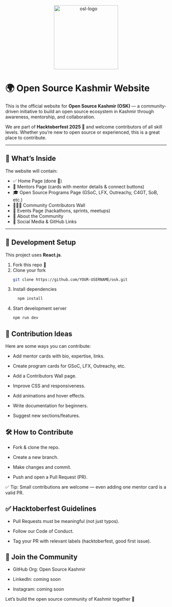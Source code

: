 <div style="text-align: center;">
  <img 
    src="https://github.com/user-attachments/assets/50faf505-4be4-4bf9-8531-386fd5036b00" 
    alt="osl-logo" 
    style="margin:auto; width:200px; display:block;" 
  />
</div>

# 🌍 Open Source Kashmir Website

This is the official website for **Open Source Kashmir (OSK)** — a community-driven initiative to build an open source ecosystem in Kashmir through awareness, mentorship, and collaboration.  

We are part of **Hacktoberfest 2025 🎉** and welcome contributors of all skill levels. Whether you’re new to open source or experienced, this is a great place to contribute.  

---

## 📖 What’s Inside
The website will contain:
- ✅ Home Page (done 🎊)
- 🌟 Mentors Page (cards with mentor details & connect buttons)
- 🎓 Open Source Programs Page (GSoC, LFX, Outreachy, C4GT, SoB, etc.)
- 🧑‍🤝‍🧑 Community Contributors Wall
- 📅 Events Page (hackathons, sprints, meetups)
- 📢 About the Community
- 📲 Social Media & GitHub Links  

---

## 🚀 Development Setup
This project uses **React.js**.

1. Fork this repo 🍴  
2. Clone your fork
   ```bash
   git clone https://github.com/YOUR-USERNAME/osk.git
3. Install dependencies
   ```bash
     npm install

4. Start development server
   ```bash
   npm run dev


## 🎯 Contribution Ideas

Here are some ways you can contribute:

- Add mentor cards with bio, expertise, links.

- Create program cards for GSoC, LFX, Outreachy, etc.

- Add a Contributors Wall page.

- Improve CSS and responsiveness.

- Add animations and hover effects.

- Write documentation for beginners.

- Suggest new sections/features.


## 🛠 How to Contribute

- Fork & clone the repo.

- Create a new branch.

- Make changes and commit.

- Push and open a Pull Request (PR).

✅ Tip: Small contributions are welcome — even adding one mentor card is a valid PR.

## ✅ Hacktoberfest Guidelines

- Pull Requests must be meaningful (not just typos).

- Follow our Code of Conduct.

- Tag your PR with relevant labels (hacktoberfest, good first issue).


## 🤝 Join the Community

- GitHub Org: Open Source Kashmir

- LinkedIn: coming soon

- Instagram: coming soon

Let’s build the open source community of Kashmir together 🚀
